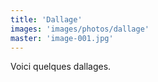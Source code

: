 ```yaml
---
title: 'Dallage'
images: 'images/photos/dallage'
master: 'image-001.jpg'
---
```


Voici quelques dallages.

